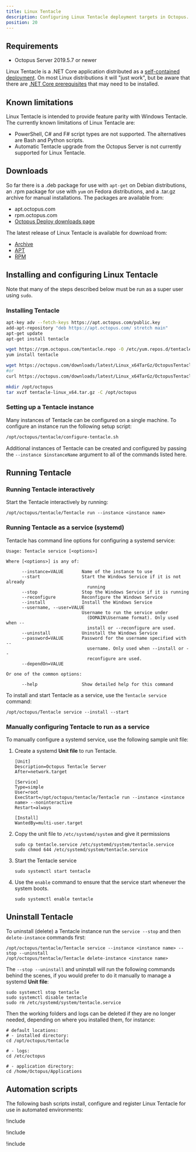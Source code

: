 ```yaml
---
title: Linux Tentacle
description: Configuring Linux Tentacle deployment targets in Octopus.
position: 20
---
```


## Requirements

- Octopus Server 2019.5.7 or newer

Linux Tentacle is a .NET Core application distributed as a [self-contained deployment](https://docs.microsoft.com/en-us/dotnet/core/deploying/#self-contained-deployments-scd). On most Linux distributions it will "just work", but be aware that there are [.NET Core prerequisites](https://github.com/dotnet/core/blob/master/Documentation/prereqs.md) that may need to be installed.

## Known limitations

Linux Tentacle is intended to provide feature parity with Windows Tentacle. The currently known limitations of Linux Tentacle are:

- PowerShell, C# and F# script types are not supported. The alternatives are Bash and Python scripts.
- Automatic Tentacle upgrade from the Octopus Server is not currently supported for Linux Tentacle.

## Downloads

So far there is a .deb package for use with `apt-get` on Debian distributions, an .rpm package for use with `yum` on Fedora distributions, and a .tar.gz archive for manual installations. The packages are available from:

- apt.octopus.com
- rpm.octopus.com
- [Octopus Deploy downloads page](https://g.octopushq.com/ProductDownloadPage)

The latest release of Linux Tentacle is available for download from:

- [Archive](https://octopus.com/downloads/latest/Linux_x64TarGz/OctopusTentacle)
- [APT](https://octopus.com/downloads/latest/Linux_x64Apt/OctopusTentacle)
- [RPM](https://octopus.com/downloads/latest/Linux_x64Rpm/OctopusTentacle)

## Installing and configuring Linux Tentacle
Note that many of the steps described below must be run as a super user using `sudo`.

### Installing Tentacle
```bash Debian/Ubuntu repository
apt-key adv --fetch-keys https://apt.octopus.com/public.key
add-apt-repository "deb https://apt.octopus.com/ stretch main"
apt-get update
apt-get install tentacle
```

```bash CentOS/Fedora repository
wget https://rpm.octopus.com/tentacle.repo -O /etc/yum.repos.d/tentacle.repo
yum install tentacle
```

```bash Archive
wget https://octopus.com/downloads/latest/Linux_x64TarGz/OctopusTentacle
#or
curl https://octopus.com/downloads/latest/Linux_x64TarGz/OctopusTentacle --output tentacle-linux_x64.tar.gz

mkdir /opt/octopus
tar xvzf tentacle-linux_x64.tar.gz -C /opt/octopus
```

### Setting up a Tentacle instance
Many instances of Tentacle can be configured on a single machine. To configure an instance run the following setup script:

```bash
/opt/octopus/tentacle/configure-tentacle.sh
```

Additional instances of Tentacle can be created and configured by passing the `--instance $instanceName` argument to all of the commands listed here.

## Running Tentacle

### Running Tentacle interactively
Start the Tentacle interactively by running:

```
/opt/octopus/tentacle/Tentacle run --instance <instance name>
```

### Running Tentacle as a service (systemd)
Tentacle has command line options for configuring a systemd service:

```
Usage: Tentacle service [<options>]

Where [<options>] is any of:

      --instance=VALUE       Name of the instance to use
      --start                Start the Windows Service if it is not already
                               running
      --stop                 Stop the Windows Service if it is running
      --reconfigure          Reconfigure the Windows Service
      --install              Install the Windows Service
      --username, --user=VALUE
                             Username to run the service under
                               (DOMAIN\Username format). Only used when --
                               install or --reconfigure are used.
      --uninstall            Uninstall the Windows Service
      --password=VALUE       Password for the username specified with --
                               username. Only used when --install or --
                               reconfigure are used.
      --dependOn=VALUE

Or one of the common options:

      --help                 Show detailed help for this command
```

To install and start Tentacle as a service, use the `Tentacle service` command:

```
/opt/octopus/Tentacle service --install --start
```

### Manually configuring Tentacle to run as a service
To manually configure a systemd service, use the following sample unit file:

1. Create a systemd **Unit file** to run Tentacle.
    ```
    [Unit]
    Description=Octopus Tentacle Server
    After=network.target

    [Service]
    Type=simple
    User=root
    ExecStart=/opt/octopus/tentacle/Tentacle run --instance <instance name> --noninteractive
    Restart=always

    [Install]
    WantedBy=multi-user.target
    ```

2. Copy the unit file to `/etc/systemd/system` and give it permissions
    ```
    sudo cp tentacle.service /etc/systemd/system/tentacle.service
    sudo chmod 644 /etc/systemd/system/tentacle.service
    ```

3. Start the Tentacle service
    ```
    sudo systemctl start tentacle
    ```

4. Use the `enable` command to ensure that the service start whenever the system boots.
    ```
    sudo systemctl enable tentacle
    ```


## Uninstall Tentacle

To uninstall (delete) a Tentacle instance run the `service --stop` and then `delete-instance` commands first:

```
/opt/octopus/tentacle/Tentacle service --instance <instance name> --stop --uninstall
/opt/octopus/tentacle/Tentacle delete-instance <instance name>
```

The `--stop --uninstall` and uninstall will run the following commands behind the scenes, if you would prefer to do it manually to manage a systemd **Unit file**:
```
sudo systemctl stop tentacle
sudo systemctl disable tentacle
sudo rm /etc/systemd/system/tentacle.service
```

Then the working folders and logs can be deleted if they are no longer needed, depending on where you installed them, for instance:
```
# default locations:
# - installed directory:
cd /opt/octopus/tentacle

# - logs:
cd /etc/octopus

# - application directory:
cd /home/Octopus/Applications
```

## Automation scripts
The following bash scripts install, configure and register Linux Tentacle for use in automated environments:

!include <quickstart-debian>

!include <quickstart-fedora>

!include <quickstart-archive>
